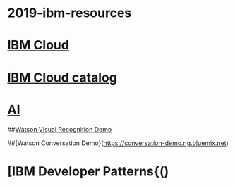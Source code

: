 # 2019-ibm-resources

# [IBM Cloud](https://cloud.ibm.com)

# [IBM Cloud catalog](https://cloud.ibm.com/catalog)

# [AI](https://cloud.ibm.com/catalog?category=ai)

##[Watson Visual Recognition Demo](https://www.ibm.com/watson/services/visual-recognition/demo/#demo) 

##[Watson Conversation Demo}(https://conversation-demo.ng.bluemix.net)

# [IBM Developer Patterns{()
